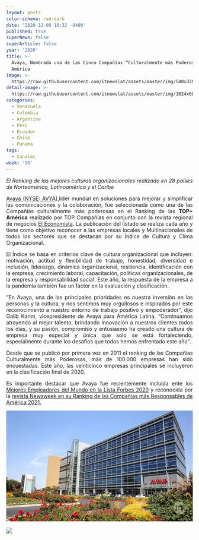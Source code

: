 ```yaml
---
layout: posts
color-schema: red-dark
date: '2020-12-09 10:32 -0400'
published: true
superNews: false
superArticle: false
year: '2020'
title: >-
  Avaya, Nombrada una de las Cinco Compañías “Culturalmente más Poderosas” en
  América
image: >-
  https://raw.githubusercontent.com/itnewslat/assets/master/img/540x320/Avaya-Sede-p.jpg
detail-image: >-
  https://raw.githubusercontent.com/itnewslat/assets/master/img/1024x680/Avaya-Sede-g.jpg
categories:
  - Venezuela
  - Colombia
  - Argentina
  - Perú
  - Ecuador
  - Chile
  - Panama
tags:
  - Canales
week: '50'
---
```

<p style="text-align: justify;"><em>El Ranking de las mejores culturas organizacionales realizado en 28 países de Norteamérica, Latinoamérica y el Caribe </em></p>
<p style="text-align: justify;"><a href="http://www.avaya.com/es">Avaya (NYSE: AVYA),</a>líder mundial en soluciones para mejorar y simplificar las comunicaciones y la colaboración, fue seleccionada como una de las  Compañías culturalmente más poderosas en el Ranking de las <strong>TOP+ América</strong> realizado por TOP Compañías en conjunto con la revista regional de negocios <a href="http://topcompanies.eleconomista.net/">El Economista</a>. La publicación del listado se realiza cada año y tiene como objetivo reconocer a las empresas locales y Multinacionales de todos los sectores que se destacan por su Índice de Cultura y Clima Organizacional.</p>
<p style="text-align: justify;">El Índice se basa en criterios clave de cultura organizacional que incluyen: motivación, actitud y flexibilidad de trabajo, honestidad, diversidad e inclusión, liderazgo, dinámica organizacional, resiliencia, identificación con la empresa, crecimiento laboral, capacitación, políticas organizacionales, de la empresa y responsabilidad social. Este año, la respuesta de la empresa a la pandemia también fue un factor en la evaluación y clasificación.</p>
<p style="text-align: justify;">“En Avaya, una de las principales prioridades es nuestra inversión en las personas y la cultura, y nos sentimos muy orgullosos e inspirados por este reconocimiento a nuestro entorno de trabajo positivo y empoderador”, dijo Galib Karim, vicepresidente de Avaya para América Latina. “Continuamos atrayendo al mejor talento, brindando innovación a nuestros clientes todos los días, y su pasión, compromiso y entusiasmo ha creado una cultura de empresa muy especial y única que solo se está fortaleciendo, especialmente durante los desafíos que todos hemos enfrentado este año".</p>
<p style="text-align: justify;">Desde que se publicó por primera vez en 2011 el ranking de las Compañías Culturalmente más Poderosas, más de 100.000 empresas han sido encuestadas. Este año, las veinticinco empresas principales se incluyeron en la clasificación final de 2020.</p>
<p style="text-align: justify;">Es importante destacar que Avaya fue recientemente incluida ente los <a href="https://www.avaya.com/es/about-avaya/newsroom/2020/esp_np_mx_20201026/">Mejores Empleadores del Mundo en la Lista Forbes 2020</a> y reconocida por la <a href="https://investors.avaya.com/investor-news/news-release-details/2020/Avaya-Named-One-of-Americas-Most-Responsible-Companies/default.aspx">revista Newsweek en su Ranking de las Compañías más Responsables de América 2021.</a></p>


![](https://raw.githubusercontent.com/itnewslat/assets/master/img/540x320/Avaya-Sede-p.jpg)

<img src="https://tracker.metricool.com/c3po.jpg?hash=56f88a41e39ab42c063cc51676587a04"/>